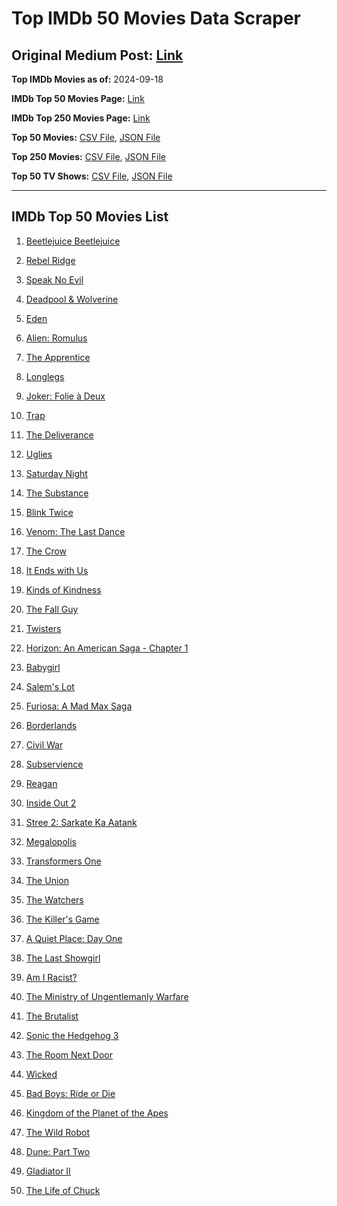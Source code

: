 # Top IMDb 50 Movies Data Scraper

## Original Medium Post: [Link](https://medium.com/@nishantsahoo/which-movie-should-i-watch-5c83a3c0f5b1)

**Top IMDb Movies as of:** 2024-09-18

**IMDb Top 50 Movies Page:** [Link](https://www.imdb.com/search/title/?title_type=feature&release_date=2024-01-01,2024-12-31)

**IMDb Top 250 Movies Page:** [Link](https://www.imdb.com/chart/top/)

**Top 50 Movies:** [CSV File](/data/top50/movies.csv), [JSON File](/data/top50/movies.json)

**Top 250 Movies:** [CSV File](/data/top250/movies.csv), [JSON File](/data/top250/movies.json)

**Top 50 TV Shows:** [CSV File](/data/top50/shows.csv), [JSON File](/data/top50/shows.json)

---

## IMDb Top 50 Movies List

1. [Beetlejuice Beetlejuice](https://www.imdb.com/title/tt2049403/)

2. [Rebel Ridge](https://www.imdb.com/title/tt11301886/)

3. [Speak No Evil](https://www.imdb.com/title/tt27534307/)

4. [Deadpool & Wolverine](https://www.imdb.com/title/tt6263850/)

5. [Eden](https://www.imdb.com/title/tt23149780/)

6. [Alien: Romulus](https://www.imdb.com/title/tt18412256/)

7. [The Apprentice](https://www.imdb.com/title/tt8368368/)

8. [Longlegs](https://www.imdb.com/title/tt23468450/)

9. [Joker: Folie à Deux](https://www.imdb.com/title/tt11315808/)

10. [Trap](https://www.imdb.com/title/tt26753003/)

11. [The Deliverance](https://www.imdb.com/title/tt4196566/)

12. [Uglies](https://www.imdb.com/title/tt13186604/)

13. [Saturday Night](https://www.imdb.com/title/tt27657135/)

14. [The Substance](https://www.imdb.com/title/tt17526714/)

15. [Blink Twice](https://www.imdb.com/title/tt14858658/)

16. [Venom: The Last Dance](https://www.imdb.com/title/tt16366836/)

17. [The Crow](https://www.imdb.com/title/tt1340094/)

18. [It Ends with Us](https://www.imdb.com/title/tt10655524/)

19. [Kinds of Kindness](https://www.imdb.com/title/tt22408160/)

20. [The Fall Guy](https://www.imdb.com/title/tt1684562/)

21. [Twisters](https://www.imdb.com/title/tt12584954/)

22. [Horizon: An American Saga - Chapter 1](https://www.imdb.com/title/tt17505010/)

23. [Babygirl](https://www.imdb.com/title/tt30057084/)

24. [Salem's Lot](https://www.imdb.com/title/tt10245072/)

25. [Furiosa: A Mad Max Saga](https://www.imdb.com/title/tt12037194/)

26. [Borderlands](https://www.imdb.com/title/tt4978420/)

27. [Civil War](https://www.imdb.com/title/tt17279496/)

28. [Subservience](https://www.imdb.com/title/tt24871974/)

29. [Reagan](https://www.imdb.com/title/tt1723808/)

30. [Inside Out 2](https://www.imdb.com/title/tt22022452/)

31. [Stree 2: Sarkate Ka Aatank](https://www.imdb.com/title/tt27510174/)

32. [Megalopolis](https://www.imdb.com/title/tt10128846/)

33. [Transformers One](https://www.imdb.com/title/tt8864596/)

34. [The Union](https://www.imdb.com/title/tt12610390/)

35. [The Watchers](https://www.imdb.com/title/tt26736843/)

36. [The Killer's Game](https://www.imdb.com/title/tt0327785/)

37. [A Quiet Place: Day One](https://www.imdb.com/title/tt13433802/)

38. [The Last Showgirl](https://www.imdb.com/title/tt31193791/)

39. [Am I Racist?](https://www.imdb.com/title/tt33034103/)

40. [The Ministry of Ungentlemanly Warfare](https://www.imdb.com/title/tt5177120/)

41. [The Brutalist](https://www.imdb.com/title/tt8999762/)

42. [Sonic the Hedgehog 3](https://www.imdb.com/title/tt18259086/)

43. [The Room Next Door](https://www.imdb.com/title/tt29439114/)

44. [Wicked](https://www.imdb.com/title/tt1262426/)

45. [Bad Boys: Ride or Die](https://www.imdb.com/title/tt4919268/)

46. [Kingdom of the Planet of the Apes](https://www.imdb.com/title/tt11389872/)

47. [The Wild Robot](https://www.imdb.com/title/tt29623480/)

48. [Dune: Part Two](https://www.imdb.com/title/tt15239678/)

49. [Gladiator II](https://www.imdb.com/title/tt9218128/)

50. [The Life of Chuck](https://www.imdb.com/title/tt12908150/)

